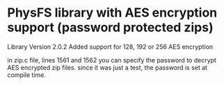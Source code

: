 # PhysFS library with AES encryption support (password protected zips)
Library Version 2.0.2
Added support for 128, 192 or 256 AES encryption

in zip.c  file, lines 1561 and 1562 you can specify the password to decrypt AES encrypted zip files.
since it was just a test, the password is set at compile time.